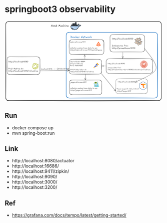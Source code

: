# springboot3 observability

![Diagram](./image/lab4.png)

## Run
- docker compose up
- mvn spring-boot:run

## Link
- http://localhost:8080/actuator
- http://localhost:16686/
- http://localhost:9411/zipkin/
- http://localhost:9090/
- http://localhost:3000/
- http://localhost:3200/

## Ref
- https://grafana.com/docs/tempo/latest/getting-started/
